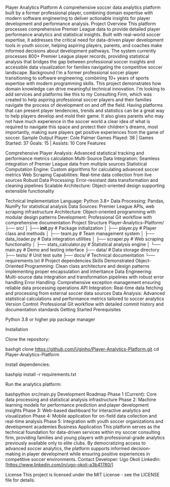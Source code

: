 Player Analytics Platform
A comprehensive soccer data analytics platform built by a former professional player, combining domain expertise with modern software engineering to deliver actionable insights for player development and performance analysis.
Project Overview
This platform processes comprehensive Premier League data to provide detailed player performance analytics and statistical insights. Built with real-world soccer expertise, it addresses the critical need for data-driven player development tools in youth soccer, helping aspiring players, parents, and coaches make informed decisions about development pathways.
The system currently processes 800+ Premier League player records, providing statistical analysis that bridges the gap between professional soccer insights and accessible data visualization for families navigating the competitive soccer landscape.
Background
I'm a former professional soccer player transitioning to software engineering, combining 10+ years of sports expertise with modern programming skills. This project demonstrates how domain knowledge can drive meaningful technical innovation. I'm looking to add services and platforms like this to my Consulting Firm, which was created to help aspiring professional soccer players and their families navigate the process of development on and off the field.
Having platforms that can present player tendencies, trends and statistics can be a great way to help players develop and mold their game. It also gives parents who may not have much experience in the soccer world a clear idea of what is required to navigate this space and protect their children's dreams, most importantly, making sure players get positive experiences from the game of soccer.
Sample Output
Player: Cole Palmer
Games Played: 38 | Games Started: 37
Goals: 15 | Assists: 10
Core Features

Comprehensive Player Analysis: Advanced statistical tracking and performance metrics calculation
Multi-Source Data Integration: Seamless integration of Premier League data from multiple sources
Statistical Computation Engine: Custom algorithms for calculating advanced soccer metrics
Web Scraping Capabilities: Real-time data collection from live sources
Robust Data Processing: Error-resistant data transformation and cleaning pipelines
Scalable Architecture: Object-oriented design supporting extensible functionality

Technical Implementation
Language: Python 3.8+
Data Processing: Pandas, NumPy for statistical analysis
Data Sources: Premier League APIs, web scraping infrastructure
Architecture: Object-oriented programming with modular design patterns
Development: Professional Git workflow with comprehensive documentation
Project Structure
Player-Analytics-Platform/
├── src/
│   ├── __init__.py            # Package initialization
│   ├── player.py              # Player class and methods
│   ├── team.py                # Team management system
│   ├── data_loader.py         # Data integration utilities
│   ├── scraper.py             # Web scraping functionality
│   ├── stats_calculator.py    # Statistical analysis engine
│   └── main.py                # Demo and testing interface
├── data/                      # Data storage directory
├── tests/                     # Unit test suite
├── docs/                      # Technical documentation
└── requirements.txt           # Project dependencies
Skills Demonstrated
Object-Oriented Programming: Clean class architecture and design patterns implementing proper encapsulation and inheritance
Data Engineering: Multi-source data integration and transformation pipelines with robust error handling
Error Handling: Comprehensive exception management ensuring reliable data processing operations
API Integration: Real-time data fetching and processing from external soccer data sources
Data Analysis: Advanced statistical calculations and performance metrics tailored to soccer analytics
Version Control: Professional Git workflow with detailed commit history and documentation standards
Getting Started
Prerequisites

Python 3.8 or higher
pip package manager

Installation

Clone the repository:

bashgit clone https://github.com/Uginho/Player-Analytics-Platform.git
cd Player-Analytics-Platform

Install dependencies:

bashpip install -r requirements.txt

Run the analytics platform:

bashpython src/main.py
Development Roadmap
Phase 1 (Current): Core data processing and statistical analysis infrastructure
Phase 2: Machine learning models for performance prediction and player development insights
Phase 3: Web-based dashboard for interactive analytics and visualization
Phase 4: Mobile application for on-field data collection and real-time analysis
Phase 5: Integration with youth soccer organizations and development academies
Business Application
This platform serves as the technical foundation for data-driven services within my soccer consulting firm, providing families and young players with professional-grade analytics previously available only to elite clubs. By democratizing access to advanced soccer analytics, the platform supports informed decision-making in player development while ensuring positive experiences in competitive soccer environments.
Contact
Developer: Ugo Okoli
LinkedIn: [https://www.linkedin.com/in/ugo-okoli-a3b41780/]

License
This project is licensed under the MIT License - see the LICENSE file for details.

